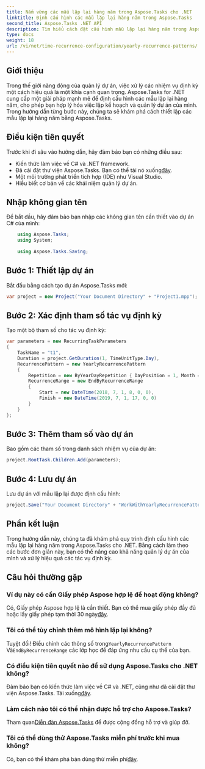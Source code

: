 ```yaml
---
title: Nắm vững các mẫu lặp lại hàng năm trong Aspose.Tasks cho .NET
linktitle: Định cấu hình các mẫu lặp lại hàng năm trong Aspose.Tasks
second_title: Aspose.Tasks .NET API
description: Tìm hiểu cách đặt cấu hình mẫu lặp lại hàng năm trong Aspose.Tasks cho .NET. Nâng cao kỹ năng quản lý dự án của bạn với hướng dẫn từng bước này.
type: docs
weight: 18
url: /vi/net/time-recurrence-configuration/yearly-recurrence-patterns/
---
```

## Giới thiệu
Trong thế giới năng động của quản lý dự án, việc xử lý các nhiệm vụ định kỳ một cách hiệu quả là một khía cạnh quan trọng. Aspose.Tasks for .NET cung cấp một giải pháp mạnh mẽ để định cấu hình các mẫu lặp lại hàng năm, cho phép bạn hợp lý hóa việc lập kế hoạch và quản lý dự án của mình. Trong hướng dẫn từng bước này, chúng ta sẽ khám phá cách thiết lập các mẫu lặp lại hàng năm bằng Aspose.Tasks.
## Điều kiện tiên quyết
Trước khi đi sâu vào hướng dẫn, hãy đảm bảo bạn có những điều sau:
- Kiến thức làm việc về C# và .NET framework.
-  Đã cài đặt thư viện Aspose.Tasks. Bạn có thể tải nó xuống[đây](https://releases.aspose.com/tasks/net/).
- Một môi trường phát triển tích hợp (IDE) như Visual Studio.
- Hiểu biết cơ bản về các khái niệm quản lý dự án.
## Nhập không gian tên
Để bắt đầu, hãy đảm bảo bạn nhập các không gian tên cần thiết vào dự án C# của mình:
```csharp
    using Aspose.Tasks;
    using System;
    
    using Aspose.Tasks.Saving;
```
## Bước 1: Thiết lập dự án
Bắt đầu bằng cách tạo dự án Aspose.Tasks mới:
```csharp
var project = new Project("Your Document Directory" + "Project1.mpp");
```
## Bước 2: Xác định tham số tác vụ định kỳ
Tạo một bộ tham số cho tác vụ định kỳ:
```csharp
var parameters = new RecurringTaskParameters
{
    TaskName = "t1",
    Duration = project.GetDuration(1, TimeUnitType.Day),
    RecurrencePattern = new YearlyRecurrencePattern
    {
        Repetition = new ByYearDayRepetition { DayPosition = 1, Month = Month.July },
        RecurrenceRange = new EndByRecurrenceRange
        {
            Start = new DateTime(2018, 7, 1, 8, 0, 0),
            Finish = new DateTime(2019, 7, 1, 17, 0, 0)
        }
    }
};
```
## Bước 3: Thêm tham số vào dự án
Bao gồm các tham số trong danh sách nhiệm vụ của dự án:
```csharp
project.RootTask.Children.Add(parameters);
```
## Bước 4: Lưu dự án
Lưu dự án với mẫu lặp lại được định cấu hình:
```csharp
project.Save("Your Document Directory" + "WorkWithYearlyRecurrencePattern_out.mpp", SaveFileFormat.Mpp);
```
## Phần kết luận
Trong hướng dẫn này, chúng ta đã khám phá quy trình định cấu hình các mẫu lặp lại hàng năm trong Aspose.Tasks cho .NET. Bằng cách làm theo các bước đơn giản này, bạn có thể nâng cao khả năng quản lý dự án của mình và xử lý hiệu quả các tác vụ định kỳ.
## Câu hỏi thường gặp
### Ví dụ này có cần Giấy phép Aspose hợp lệ để hoạt động không?
 Có, Giấy phép Aspose hợp lệ là cần thiết. Bạn có thể mua giấy phép đầy đủ hoặc lấy giấy phép tạm thời 30 ngày[đây](https://purchase.aspose.com/temporary-license/).
### Tôi có thể tùy chỉnh thêm mô hình lặp lại không?
 Tuyệt đối! Điều chỉnh các thông số trong`YearlyRecurrencePattern` Và`EndByRecurrenceRange` các lớp học để đáp ứng nhu cầu cụ thể của bạn.
### Có điều kiện tiên quyết nào để sử dụng Aspose.Tasks cho .NET không?
 Đảm bảo bạn có kiến thức làm việc về C# và .NET, cũng như đã cài đặt thư viện Aspose.Tasks. Tải xuống[đây](https://releases.aspose.com/tasks/net/).
### Làm cách nào tôi có thể nhận được hỗ trợ cho Aspose.Tasks?
 Tham quan[Diễn đàn Aspose.Tasks](https://forum.aspose.com/c/tasks/15) để được cộng đồng hỗ trợ và giúp đỡ.
### Tôi có thể dùng thử Aspose.Tasks miễn phí trước khi mua không?
 Có, bạn có thể khám phá bản dùng thử miễn phí[đây](https://releases.aspose.com/).